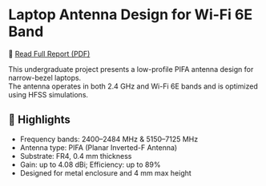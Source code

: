 # Laptop Antenna Design for Wi-Fi 6E Band

📄 [Read Full Report (PDF)](antenna-project.pdf)

This undergraduate project presents a low-profile PIFA antenna design for narrow-bezel laptops.  
The antenna operates in both 2.4 GHz and Wi-Fi 6E bands and is optimized using HFSS simulations.

## 📌 Highlights
- Frequency bands: 2400–2484 MHz & 5150–7125 MHz
- Antenna type: PIFA (Planar Inverted-F Antenna)
- Substrate: FR4, 0.4 mm thickness
- Gain: up to 4.08 dBi; Efficiency: up to 89%
- Designed for metal enclosure and 4 mm max height
